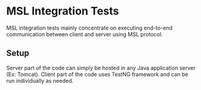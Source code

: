# MSL Integration Tests

MSL integration tests mainly concentrate on executing end-to-end communication between client and server using MSL protocol.

  ## Setup

  Server part of the code can simply be hosted in any Java application server (Ex: Tomcat).
  Client part of the code uses TestNG framework and can be run individually as needed.